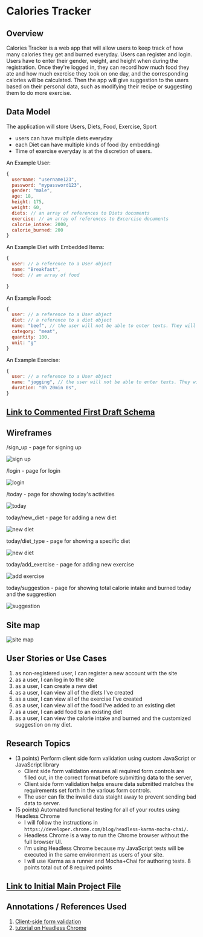 # Calories Tracker

## Overview

Calories Tracker is a web app that will allow users to keep track of how many calories they get and burned everyday. Users can register and login. Users have to enter their gender, weight, and height when during the registration. Once they're logged in, they can record how much food they ate and how much exercise they took on one day, and the corresponding calories will be calculated. Then the app will give suggestion to the users based on their personal data, such as modifying their recipe or suggesting them to do more exercise.

## Data Model


The application will store Users, Diets, Food, Exercise, Sport

* users can have multiple diets everyday
* each Diet can have multiple kinds of food (by embedding)
* Time of exercise everyday is at the discretion of users.

An Example User:

```javascript
{
  username: "username123",
  password: "mypassword123",
  gender: "male",
  age: 18,
  height: 175,
  weight: 60,
  diets: // an array of references to Diets documents
  exercise: // an array of references to Excercise documents
  calorie_intake: 2000,
  calorie_burned: 200
}
```

An Example Diet with Embedded Items:

```javascript
{
  user: // a reference to a User object
  name: "Breakfast",
  food: // an array of food
  
}
```
An Example Food:

```javascript
{
  user: // a reference to a User object
  diet: // a reference to a diet object
  name: "beef", // the user will not be able to enter texts. They will have a list to choose. 
  category: "meat",
  quantity: 100,
  unit: "g"
}
```

An Example Exercise:

```javascript
{
  user: // a reference to a User object
  name: "jogging", // the user will not be able to enter texts. They will have a list to choose. 
  duration: "0h 20min 0s",
}
```


## [Link to Commented First Draft Schema](db.mjs) 


## Wireframes
/sign_up - page for signing up

![sign up](documentation/sign_up.png)

/login - page for login

![login](documentation/login.png)

/today - page for showing today's activities

![today](documentation/today.png)

today/new_diet - page for adding a new diet

![new diet](documentation/new_diet.png)

today/diet_type - page for showing a specific diet

![new diet](documentation/breakfast.png)

today/add_exercise - page for adding new exercise

![add exercise](documentation/add_exercise.png)

today/suggestion - page for showing total calorie intake and burned today and the suggrestion

![suggestion](documentation/suggestion.png)


## Site map

![site map](documentation/site_map.png)

## User Stories or Use Cases

1. as non-registered user, I can register a new account with the site
2. as a user, I can log in to the site
3. as a user, I can create a new diet
4. as a user, I can view all of the diets I've created
5. as a user, I can view all of the exercise I've created
6. as a user, I can view all of the food I've added to an existing diet
7. as a user, I can add food to an existing diet
8. as a user, I can view the calorie intake and burned and the customized suggestion on my diet.

## Research Topics

* (3 points) Perform client side form validation using custom JavaScript or JavaScript library
    *  Client side form validation ensures all required form controls are filled out, in the correct format before submitting data to the server,
    * Client side form validation helps ensure data submitted matches the requirements set forth in the various form controls.
    * The user can fix the invalid data staight away to prevent sending bad data to server.
* (5 points) Automated functional testing for all of your routes using Headless Chrome
    * I will follow the instructions in `https://developer.chrome.com/blog/headless-karma-mocha-chai/`.
    * Headless Chrome is a way to run the Chrome browser without the full browser UI. 
    * I'm using Headless Chrome because my JavaScript tests will be executed in the same environment as users of your site.
    * I will use Karma as a runner and Mocha+Chai for authoring tests.
8 points total out of 8 required points

## [Link to Initial Main Project File](app.mjs) 

## Annotations / References Used

1. [Client-side form validation](https://developer.mozilla.org/en-US/docs/Learn/Forms/Form_validation)
2. [tutorial on Headless Chrome](https://developer.chrome.com/blog/headless-karma-mocha-chai/)

